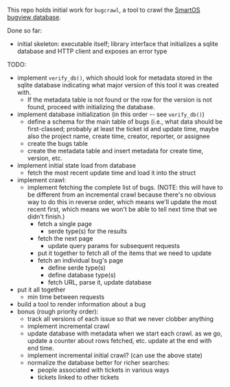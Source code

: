 This repo holds initial work for `bugcrawl`, a tool to crawl the [SmartOS bugview
database](https://smartos.org/bugview).

Done so far:
* initial skeleton: executable itself; library interface that initializes a
  sqlite database and HTTP client and exposes an error type

TODO:
- implement `verify_db()`, which should look for metadata stored in the sqlite
  database indicating what major version of this tool it was created with.
  - If the metadata table is not found or the row for the version is not found,
    proceed with initializing the database.
- implement database initialization (in this order -- see `verify_db()`)
  - define a schema for the main table of bugs (i.e., what data should be
    first-classed; probably at least the ticket id and update time, maybe also
    the project name, create time, creator, reporter, or assignee
  - create the bugs table
  - create the metadata table and insert metadata for create time, version, etc.
- implement initial state load from database
  - fetch the most recent update time and load it into the struct
- implement crawl:
  - implement fetching the complete list of bugs.  (NOTE: this will have to be
    different from an incremental crawl because there's no obvious way to do
    this in reverse order, which means we'll update the most recent first, which
    means we won't be able to tell next time that we didn't finish.)
    - fetch a single page
      - serde type(s) for the results
    - fetch the next page
      - update query params for subsequent requests
    - put it together to fetch all of the items that we need to update
    - fetch an individual bug's page
      - define serde type(s)
      - define database type(s)
      - fetch URL, parse it, update database
- put it all together
  - min time between requests
- build a tool to render information about a bug
- bonus (rough priority order):
  - track all versions of each issue so that we never clobber anything
  - implement incremental crawl
  - update database with metadata when we start each crawl.  as we go, update a
    counter about rows fetched, etc.  update at the end with end time.
  - implement incremental initial crawl? (can use the above state)
  - normalize the database better for richer searches:
    - people associated with tickets in various ways
    - tickets linked to other tickets
